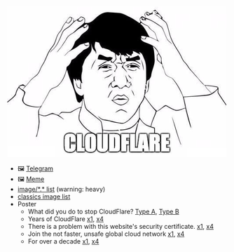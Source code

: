 ![](watcloudflare.jpg)


- &#128444; [Telegram](telegram/)
- &#128444; [Meme](meme/)
- [image/\*.\* list](images.md) (warning: heavy)
- [classics image list](../subfiles/classics/img/)
- Poster
  - What did you do to stop CloudFlare? [Type A](poster/typeA.jpg), [Type B](poster/typeB.jpg)
  - Years of CloudFlare [x1](poster/cfyears.jpg), [x4](poster/cfyears_x4.jpg)
  - There is a problem with this website's security certificate. [x1](poster/insecure.jpg), [x4](poster/insecure_x4.jpg)
  - Join the not faster, unsafe global cloud network [x1](poster/nocloudflarejoin.jpg), [x4](poster/nocloudflarejoin_x4.jpg)
  - For over a decade [x1](poster/foroveradecade.jpg), [x4](poster/foroveradecade_x4.jpg)
